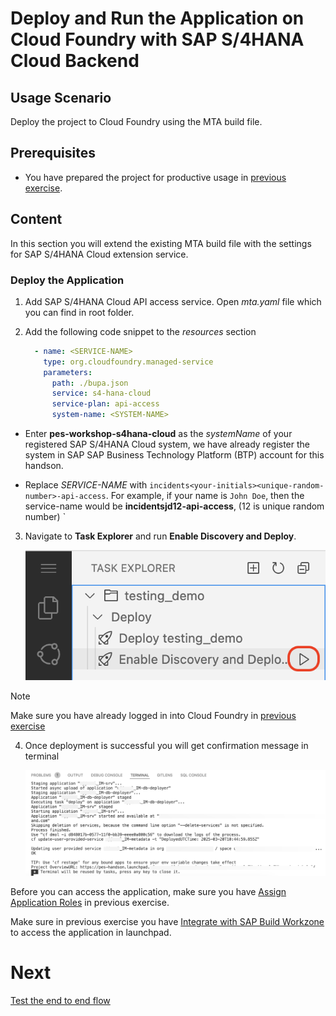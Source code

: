 # Deploy and Run the Application on Cloud Foundry with SAP S/4HANA Cloud Backend

## Usage Scenario

Deploy the project to Cloud Foundry using the MTA build file.

## Prerequisites

* You have prepared the project for productive usage in [previous exercise]((./prep-for-prod.md)).

## Content
In this section you will extend the existing MTA build file with the settings for SAP S/4HANA Cloud extension service.


### Deploy the Application

1. Add SAP S/4HANA Cloud API access service. Open *mta.yaml* file which you can find in root folder.

2. Add the following code snippet to the *resources* section

    ```yaml
      - name: <SERVICE-NAME>
        type: org.cloudfoundry.managed-service  
        parameters:
          path: ./bupa.json
          service: s4-hana-cloud
          service-plan: api-access
          system-name: <SYSTEM-NAME>
    ```

- Enter **pes-workshop-s4hana-cloud** as the *systemName* of your registered SAP S/4HANA Cloud system, we have already register the system in SAP SAP Business Technology Platform (BTP) account for this handson.

- Replace *SERVICE-NAME* with `incidents<your-initials><unique-random-number>-api-access`. For example, if your name is `John Doe`, then the service-name would be **incidentsjd12-api-access**, (12 is unique random number)
`

3. Navigate to **Task Explorer** and run **Enable Discovery and Deploy**.

    ![deploy-cf](../../images/deploy-cf/deploy_cf_enable.png)

> [!Note]
> Make sure you have already logged in into Cloud Foundry in [previous exercise](../deploy-cf.md#deploy-the-application)  

4. Once deployment is successful you will get confirmation message in terminal

   ![deploy-mtar-success](../../images/add-remote-service/deploy-to-cf/deploy_mtar_success.png)

Before you can access the application, make sure you have [Assign Application Roles](../deploy-cf.md#assign-the-user-roles) in previous exercise.

Make sure in previous exercise you have [Integrate with SAP Build Workzone](../integrate-workzone.md) to access the application in launchpad.

# Next

[Test the end to end flow](./test-the-app.md)